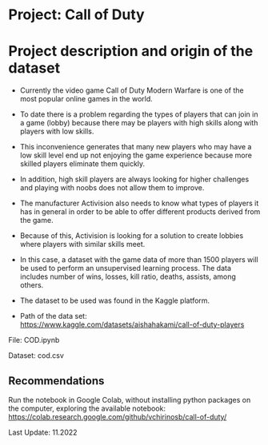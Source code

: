 # Project: Call of Duty

# Project description and origin of the dataset

- Currently the video game Call of Duty Modern Warfare is one of the most popular online games in the world.

- To date there is a problem regarding the types of players that can join in a game (lobby) because there may be players with high skills along with players with low skills.

- This inconvenience generates that many new players who may have a low skill level end up not enjoying the game experience because more skilled players eliminate them quickly.

- In addition, high skill players are always looking for higher challenges and playing with noobs does not allow them to improve.

- The manufacturer Activision also needs to know what types of players it has in general in order to be able to offer different products derived from the game.

- Because of this, Activision is looking for a solution to create lobbies where players with similar skills meet.

- In this case, a dataset with the game data of more than 1500 players will be used to perform an unsupervised learning process. The data includes number of wins, losses, kill ratio, deaths, assists, among others.

- The dataset to be used was found in the Kaggle platform. 

- Path of the data set: https://www.kaggle.com/datasets/aishahakami/call-of-duty-players

File: COD.ipynb

Dataset: cod.csv

## Recommendations

Run the notebook in Google Colab, without installing python packages on the computer, exploring the available notebook: https://colab.research.google.com/github/vchirinosb/call-of-duty/

Last Update: 11.2022
